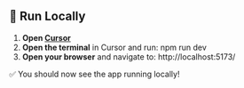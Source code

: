 ## 🚀 Run Locally

1. **Open [Cursor](https://cursor.sh/)**
2. **Open the terminal** in Cursor and run:
npm run dev
3. **Open your browser** and navigate to:
http://localhost:5173/

✅ You should now see the app running locally!
